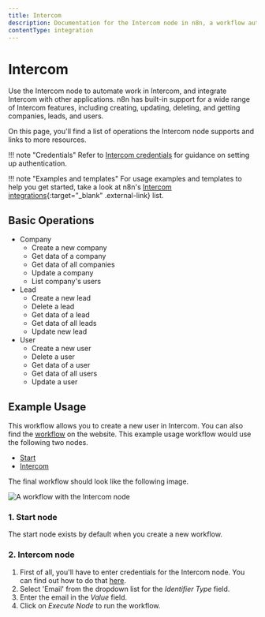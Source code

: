 ```yaml
---
title: Intercom
description: Documentation for the Intercom node in n8n, a workflow automation platform. Includes details of operations and configuration, and links to examples and credentials information.
contentType: integration
---
```


# Intercom

Use the Intercom node to automate work in Intercom, and integrate Intercom with other applications. n8n has built-in support for a wide range of Intercom features, including creating, updating, deleting, and getting companies, leads, and users. 

On this page, you'll find a list of operations the Intercom node supports and links to more resources.

!!! note "Credentials"
    Refer to [Intercom credentials](/integrations/builtin/credentials/intercom/) for guidance on setting up authentication. 

!!! note "Examples and templates"
    For usage examples and templates to help you get started, take a look at n8n's [Intercom integrations](https://n8n.io/integrations/intercom/){:target="_blank" .external-link} list.


## Basic Operations

* Company
    * Create a new company
    * Get data of a company
    * Get data of all companies
    * Update a company
    * List company's users
* Lead
    * Create a new lead
    * Delete a lead
    * Get data of a lead
    * Get data of all leads
    * Update new lead
* User
    * Create a new user
    * Delete a user
    * Get data of a user
    * Get data of all users
    * Update a user

## Example Usage

This workflow allows you to create a new user in Intercom. You can also find the [workflow](https://n8n.io/workflows/464) on the website. This example usage workflow would use the following two nodes.
- [Start](/integrations/builtin/core-nodes/n8n-nodes-base.start/)
- [Intercom]()

The final workflow should look like the following image.

![A workflow with the Intercom node](/_images/integrations/builtin/app-nodes/intercom/workflow.png)

### 1. Start node

The start node exists by default when you create a new workflow.

### 2. Intercom node

1. First of all, you'll have to enter credentials for the Intercom node. You can find out how to do that [here](/integrations/builtin/credentials/intercom/).
2. Select 'Email' from the dropdown list for the *Identifier Type* field.
3. Enter the email in the *Value* field.
4. Click on *Execute Node* to run the workflow.

